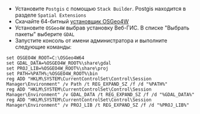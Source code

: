 * Установите `Postgis` с помощью `Stack Builder`. Postgis находится в разделе `Spatial Extensions`
* Скачайте 64-битный [установщик OSGeo4W](https://trac.osgeo.org/osgeo4w/)
* Установите `OSGeo4W` выбрав установку Веб-ГИС. В списке "Выбрать пакеты" выберите `GDAL`
* Запустите консоль от имени администратора и выполните следующие команды:
```
set OSGEO4W_ROOT=C:\OSGeo4W64
set GDAL_DATA=%OSGEO4W_ROOT%\share\gdal
set PROJ_LIB=%OSGEO4W_ROOT%\share\proj
set PATH=%PATH%;%OSGEO4W_ROOT%\bin
reg ADD "HKLM\SYSTEM\CurrentControlSet\Control\Session Manager\Environment" /v Path /t REG_EXPAND_SZ /f /d "%PATH%"
reg ADD "HKLM\SYSTEM\CurrentControlSet\Control\Session Manager\Environment" /v GDAL_DATA /t REG_EXPAND_SZ /f /d "%GDAL_DATA%"
reg ADD "HKLM\SYSTEM\CurrentControlSet\Control\Session Manager\Environment" /v PROJ_LIB /t REG_EXPAND_SZ /f /d "%PROJ_LIB%"
```